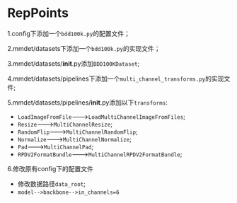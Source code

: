 # RepPoints
1.config下添加一个`bdd100k.py`的配置文件；

2.mmdet/datasets下添加一个`bdd100k.py`的实现文件；

3.mmdet/datasets/__init__.py添加`BDD100KDataset`;

4.mmdet/datasets/pipelines下添加一个`multi_channel_transforms.py`的实现文件;

5.mmdet/datasets/pipelines/__init__.py添加以下`transforms`:

* `LoadImageFromFile`--->`LoadMultiChannelImageFromFiles`;
* `Resize`--->`MultiChannelResize`;
* `RandomFlip`--->`MultiChannelRandomFlip`;
* `Normalize`--->`MultiChannelNormalize`;
* `Pad`--->`MultiChannelPad`;
* `RPDV2FormatBundle`--->`MultiChannelRPDV2FormatBundle`;

6.修改原有config下的配置文件
* 修改数据路径`data_root`;
* `model-->backbone-->in_channels=6`